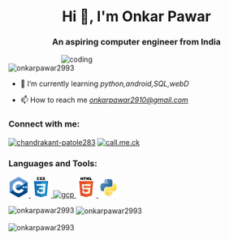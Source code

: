 <h1 align="center">Hi 👋, I'm Onkar Pawar</h1>
<h3 align="center">An aspiring computer engineer from India</h3>

<img align="right" alt="coding" width="400" src="https://cdn.dribbble.com/users/1019864/screenshots/3079099/codeloop.gif">

<p align="left"> <img src="https://komarev.com/ghpvc/?username=onkarpawar2993&label=Profile%20views&color=0e75b6&style=flat" alt="onkarpawar2993" /> </p>

- 🌱 I’m currently learning *python,android,SQL,webD*

- 📫 How to reach me *onkarpawar2910@gmail.com*

<h3 align="left">Connect with me:</h3>
<p align="left">
<a href="https://www.linkedin.com/in/onkar-pawar-6246b8292?utm_source=share&utm_campaign=share_via&utm_content=profile&utm_medium=android_app" target="blank"><img align="center" src="https://beaconman.com/wp-content/uploads/2020/11/Linkedin_symbol_transparent.png" alt="chandrakant-patole283" height="30" width="40" /></a>
<a href="https://www.instagram.com/mr_onkar_29?igsh=NHIxN3ozNzZ5Mm0y" target="blank"><img align="center" src="https://www.clipartmax.com/png/middle/25-256843_instagram-logo-[new]-vector-eps-free-download-logo-instagram-logo-vector.png" alt="call.me.ck" height="30" width="40" /></a>
</p>

<h3 align="left">Languages and Tools:</h3>
<p align="left"> <a href="https://www.w3schools.com/cpp/" target="_blank" rel="noreferrer"> <img src="https://raw.githubusercontent.com/devicons/devicon/master/icons/cplusplus/cplusplus-original.svg" alt="cplusplus" width="40" height="40"/> </a> <a href="https://www.w3schools.com/css/" target="_blank" rel="noreferrer"> <img src="https://raw.githubusercontent.com/devicons/devicon/master/icons/css3/css3-original-wordmark.svg" alt="css3" width="40" height="40"/> </a> <a href="https://cloud.google.com" target="_blank" rel="noreferrer"> <img src="https://www.vectorlogo.zone/logos/google_cloud/google_cloud-icon.svg" alt="gcp" width="40" height="40"/> </a> <a href="https://www.w3.org/html/" target="_blank" rel="noreferrer"> <img src="https://raw.githubusercontent.com/devicons/devicon/master/icons/html5/html5-original-wordmark.svg" alt="html5" width="40" height="40"/> </a> <a href="https://www.python.org" target="_blank" rel="noreferrer"> <img src="https://raw.githubusercontent.com/devicons/devicon/master/icons/python/python-original.svg" alt="python" width="40" height="40"/> </a> </p>

<p><img align="left" src="https://github-readme-stats.vercel.app/api/top-langs?username=onkarpawar2993&show_icons=true&locale=en&layout=compact" alt="onkarpawar2993" /></p>

<p>&nbsp;<img align="center" src="https://github-readme-stats.vercel.app/api?username=onkarpawar2993&show_icons=true&locale=en" alt="onkarpawar2993" /></p>

<p><img align="center" src="https://github-readme-streak-stats.herokuapp.com/?user=onkarpawar2993&" alt="onkarpawar2993" /></p>
